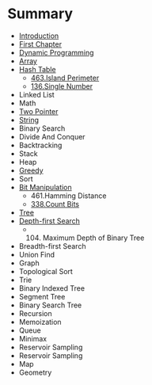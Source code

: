 # Summary

* [Introduction](README.md)
* [First Chapter](chapter1.md)
* [Dynamic Programming](dynamic-programming.md)
* [Array](array.md)
* [Hash Table](hash-table.md)
  * [463.Island Perimeter](hash-table/463island-perimeter.md)
  * [136.Single Number](hash-table/136single-number.md)
* Linked List
* Math
* [Two Pointer](twopointer.md)
* [String](string.md)
* Binary Search
* Divide And Conquer
* Backtracking
* Stack
* Heap
* [Greedy](greedy.md)
* Sort
* [Bit Manipulation](bit-manipulation.md)
  * 461.Hamming Distance
  * [338.Count Bits](bit-manipulation/338count-bits.md)
* [Tree](tree.md)
* [Depth-first Search](depth-first-search.md)
  * 104. Maximum Depth of Binary Tree
* Breadth-first Search
* Union Find
* Graph
* Topological Sort
* Trie
* Binary Indexed Tree
* Segment Tree
* Binary Search Tree
* Recursion
* Memoization
* Queue
* Minimax
* Reservoir Sampling
* Reservoir Sampling
* Map
* Geometry

